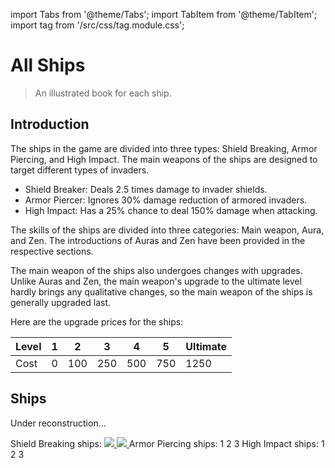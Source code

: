 import Tabs from '@theme/Tabs';
import TabItem from '@theme/TabItem';
import tag from '/src/css/tag.module.css';

# All Ships

> An illustrated book for each ship.

## Introduction

The ships in the game are divided into three types: Shield Breaking, Armor Piercing, and High Impact. The main weapons of the ships are designed to target different types of invaders.

- Shield Breaker: Deals 2.5 times damage to invader shields.
- Armor Piercer: Ignores 30% damage reduction of armored invaders.
- High Impact: Has a 25% chance to deal 150% damage when attacking.

The skills of the ships are divided into three categories: Main weapon, Aura, and Zen. The introductions of Auras and Zen have been provided in the respective sections.

The main weapon of the ships also undergoes changes with upgrades. Unlike Auras and Zen, the main weapon's upgrade to the ultimate level hardly brings any qualitative changes, so the main weapon of the ships is generally upgraded last.

Here are the upgrade prices for the ships:

| Level | 1    | 2    | 3    | 4    | 5    | Ultimate |
| ----- | ---- | ---- | ---- | ---- | ---- | -------- |
| Cost  | 0    | 100  | 250  | 500  | 750  | 1250     |

## Ships

Under reconstruction...

<Tabs>
  <TabItem value="shield" label="Shield" attributes={{className: tag.shield}}>
    Shield Breaking ships:
    <a href="Shinova">
        <img src="/ships/ship_1.png" style={{zoom:0.2}}/>
    </a>
    <a href="NC-150">
        <img src="/ships/ship_2.png" style={{zoom:0.2}}/>
    </a>
  </TabItem>
  <TabItem value="armor" label="Armor" attributes={{className: tag.armor}}>
    Armor Piercing ships:
    1 2 3
  </TabItem>
  <TabItem value="hull" label="Hull" attributes={{className: tag.hull}}>
    High Impact ships:
    1 2 3
  </TabItem>
</Tabs>
